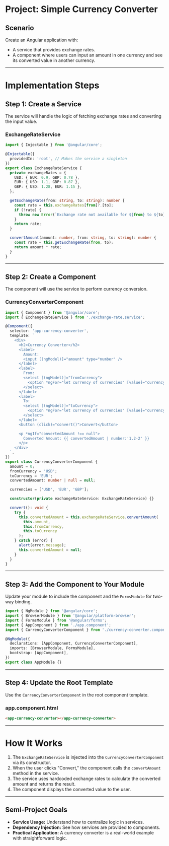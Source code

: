 # **Project: Simple Currency Converter**

## **Scenario**
Create an Angular application with:
- A service that provides exchange rates.
- A component where users can input an amount in one currency and see its converted value in another currency.

---

# **Implementation Steps**

## **Step 1: Create a Service**

The service will handle the logic of fetching exchange rates and converting the input value.

### **ExchangeRateService**

```typescript
import { Injectable } from '@angular/core';

@Injectable({
  providedIn: 'root', // Makes the service a singleton
})
export class ExchangeRateService {
  private exchangeRates = {
    USD: { EUR: 0.9, GBP: 0.78 },
    EUR: { USD: 1.1, GBP: 0.87 },
    GBP: { USD: 1.28, EUR: 1.15 },
  };

  getExchangeRate(from: string, to: string): number {
    const rate = this.exchangeRates[from]?.[to];
    if (!rate) {
      throw new Error(`Exchange rate not available for ${from} to ${to}`);
    }
    return rate;
  }

  convertAmount(amount: number, from: string, to: string): number {
    const rate = this.getExchangeRate(from, to);
    return amount * rate;
  }
}
```

---

## **Step 2: Create a Component**

The component will use the service to perform currency conversion.

### **CurrencyConverterComponent**

```typescript
import { Component } from '@angular/core';
import { ExchangeRateService } from './exchange-rate.service';

@Component({
  selector: 'app-currency-converter',
  template: `
    <div>
      <h2>Currency Converter</h2>
      <label>
        Amount:
        <input [(ngModel)]="amount" type="number" />
      </label>
      <label>
        From:
        <select [(ngModel)]="fromCurrency">
          <option *ngFor="let currency of currencies" [value]="currency">{{ currency }}</option>
        </select>
      </label>
      <label>
        To:
        <select [(ngModel)]="toCurrency">
          <option *ngFor="let currency of currencies" [value]="currency">{{ currency }}</option>
        </select>
      </label>
      <button (click)="convert()">Convert</button>

      <p *ngIf="convertedAmount !== null">
        Converted Amount: {{ convertedAmount | number:'1.2-2' }}
      </p>
    </div>
  `,
})
export class CurrencyConverterComponent {
  amount = 0;
  fromCurrency = 'USD';
  toCurrency = 'EUR';
  convertedAmount: number | null = null;

  currencies = ['USD', 'EUR', 'GBP'];

  constructor(private exchangeRateService: ExchangeRateService) {}

  convert(): void {
    try {
      this.convertedAmount = this.exchangeRateService.convertAmount(
        this.amount,
        this.fromCurrency,
        this.toCurrency
      );
    } catch (error) {
      alert(error.message);
      this.convertedAmount = null;
    }
  }
}
```

---

## **Step 3: Add the Component to Your Module**

Update your module to include the component and the `FormsModule` for two-way binding.

```typescript
import { NgModule } from '@angular/core';
import { BrowserModule } from '@angular/platform-browser';
import { FormsModule } from '@angular/forms';
import { AppComponent } from './app.component';
import { CurrencyConverterComponent } from './currency-converter.component';

@NgModule({
  declarations: [AppComponent, CurrencyConverterComponent],
  imports: [BrowserModule, FormsModule],
  bootstrap: [AppComponent],
})
export class AppModule {}
```

---

## **Step 4: Update the Root Template**

Use the `CurrencyConverterComponent` in the root component template.

### **app.component.html**

```html
<app-currency-converter></app-currency-converter>
```

---

# **How It Works**
1. The `ExchangeRateService` is injected into the `CurrencyConverterComponent` via its constructor.
2. When the user clicks "Convert," the component calls the `convertAmount` method in the service.
3. The service uses hardcoded exchange rates to calculate the converted amount and returns the result.
4. The component displays the converted value to the user.

---

## **Semi-Project Goals**
- **Service Usage:** Understand how to centralize logic in services.
- **Dependency Injection:** See how services are provided to components.
- **Practical Application:** A currency converter is a real-world example with straightforward logic.